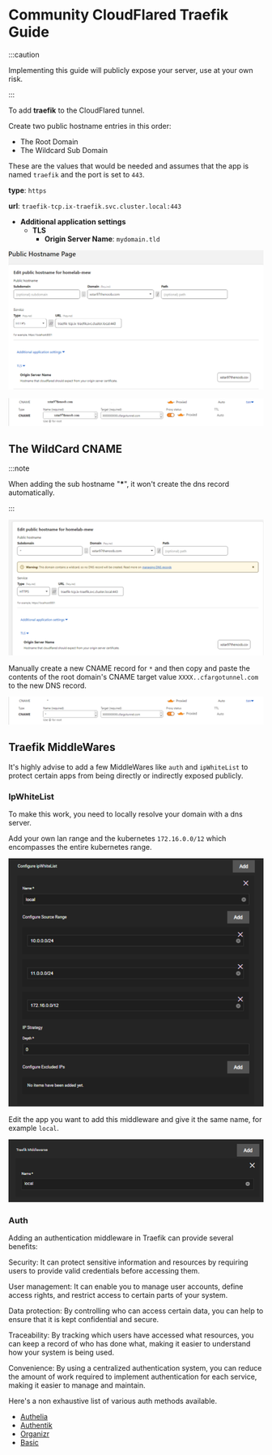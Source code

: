 # Community CloudFlared Traefik Guide

:::caution

Implementing this guide will publicly expose your server, use at your own risk.

:::

To add **traefik** to the CloudFlared tunnel.

Create two public hostname entries in this order:

- The Root Domain
- The Wildcard Sub Domain

These are the values that would be needed and assumes that the app is named `traefik` and the port is set to `443`.

**type**: `https`

**url**: `traefik-tcp.ix-traefik.svc.cluster.local:443`

- **Additional application settings**
  - **TLS**
    - **Origin Server Name**: `mydomain.tld`

![traefik-root-domain](./img/community-cloudflared-traefik-guide/traefik-cloudflared-root-domain.png)

![cf-cname-dns-root](./img/community-cloudflared-traefik-guide/cf-cname-root-cfargotunnel.png)

## The WildCard CNAME

:::note

When adding the sub hostname "**\***", it won't create the dns record automatically.

:::

![traefik-wild-domain](./img/community-cloudflared-traefik-guide/traefik-cloudflared-wild-domain.png)

Manually create a new CNAME record for `*` and then copy and paste the contents of the root domain's CNAME target value `XXXX..cfargotunnel.com` to the new DNS record.

![cf-cname-dns-wild](./img/community-cloudflared-traefik-guide/cf-cname-wild-cfargotunnel.png)

## Traefik MiddleWares

It's highly advise to add a few MiddleWares like `auth` and `ipWhiteList` to protect certain apps from being directly or indirectly exposed publicly.

### IpWhiteList

To make this work, you need to locally resolve your domain with a dns server.

Add your own lan range and the kubernetes `172.16.0.0/12` which encompasses the entire kubernetes range.

![ipWhiteList](./img/community-cloudflared-traefik-guide/traefik-whitelist.png)

Edit the app you want to add this middleware and give it the same name, for example `local`.

![local](./img/community-cloudflared-traefik-guide/traefik-midlleware-local.png)

### Auth

Adding an authentication middleware in Traefik can provide several benefits:

Security: It can protect sensitive information and resources by requiring users to provide valid credentials before accessing them.

User management: It can enable you to manage user accounts, define access rights, and restrict access to certain parts of your system.

Data protection: By controlling who can access certain data, you can help to ensure that it is kept confidential and secure.

Traceability: By tracking which users have accessed what resources, you can keep a record of who has done what, making it easier to understand how your system is being used.

Convenience: By using a centralized authentication system, you can reduce the amount of work required to implement authentication for each service, making it easier to manage and maintain.

Here's a non exhaustive list of various auth methods available.

- [Authelia](<https://www.youtube.com/watch?v=cmMm5keX1vk&t=1s>)
- [Authentik](<https://truecharts.org/charts/stable/authentik/how_to>)
- [Organizr](<https://truecharts.org/charts/stable/organizr/forward_auth>)
- [Basic](<https://truecharts.org/charts/enterprise/traefik/traefik-basicAuth-middleware>)
